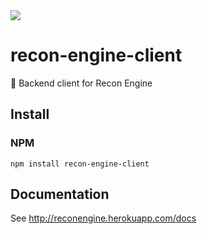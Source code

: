 <img src="https://github.com/moritzmitterdorfer/recon-engine-client/blob/master/img.png">

# recon-engine-client
🍭 Backend client for Recon Engine

## Install
### NPM
```
npm install recon-engine-client
```

## Documentation
See http://reconengine.herokuapp.com/docs
